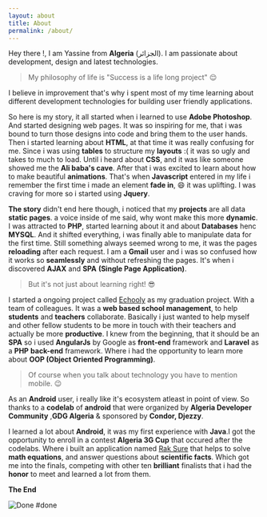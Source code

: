 ```yaml
---
layout: about
title: About
permalink: /about/
---
```



Hey there !, I am Yassine from **Algeria** (الجزائر). I am passionate about development, design and latest technologies.


  > My philosophy of life is "Success is a life long project" :relieved:


I believe in improvement that's why i spent most of my time learning about different development technologies for building user friendly applications.


So here is my story, it all started when i learned to use **Adobe Photoshop**. And started designing web pages. It was so inspiring for me, that i was bound to turn those designs into code and bring them to the user hands. Then i started learning about **HTML**, at that time it was really confusing for me. Since i was using **tables** to structure my **layouts** :( it was so ugly and takes to much to load. Until i heard about **CSS**, and it was like someone showed me the **Ali baba's cave**. After that i was excited to learn about how to make beautiful **animations**. That's when **Javascript** entered in my life i remember the first time i made an element **fade in**, :smile: it was uplifting. I was craving for more so i started using **Jquery**.


**The story** didn't end here though, i noticed that my **projects** are all data **static pages**. a voice inside of me said, why wont make this more **dynamic**. I was attracted to **PHP**, started learning about it and about **Databases** henc **MYSQL**. And it shifted everything, i was finally able to manipulate data for the first time. Still something always seemed wrong to me, it was the pages **reloading** after each request. I am a **Gmail** user and i was so confused how it works so **seamlessly** and without refreshing the pages. It's when i discovered **AJAX** and **SPA** **(Single Page Application)**.


>But it's not just about learning right! :sunglasses:

I started a ongoing project called [Echooly](/project/echooly) as my graduation project. With a team of colleagues.
It was a **web based school management**, to help **students** and **teachers** collaborate. Basically i just wanted to help myself and other fellow students to be more in touch with their teachers and actually be more **productive**. I knew from the beginning, that it should be an **SPA** so i used **AngularJs** by Google as **front-end** framework and **Laravel** as a **PHP** **back-end** framework. Where i had the opportunity to learn more about **OOP (Object Oriented Programming)**.

> Of course when you talk about technology you have to mention mobile. :wink:

As an **Android** user, i really like it's ecosystem atleast in point of view. So thanks to a **codelab** of **android** that were organized by **Algeria Developer Community** ,**GDG Algeria** & sponsored by **Condor, Djezzy**.

I learned a lot about **Android**, it was my first experience with **Java**.I got the opportunity to enroll in a contest **Algeria 3G Cup** that occured after the codelabs. Where i built an application named [Rak Sure](/project/raksure-application) that helps to solve **math equations**, and answer questions about **scientific facts**. Which got me into the finals, competing with other ten **brilliant** finalists that i had the **honor** to meet and learned a lot from them.


**The End**

![Done #done](http://www.reactiongifs.com/r/jcwd.gif)
